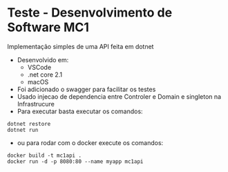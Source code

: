 # Teste - Desenvolvimento de Software MC1

Implementação simples de uma API feita em dotnet

- Desenvolvido em:
  - VSCode
  - .net core 2.1
  - macOS
- Foi adicionado o swagger para facilitar os testes
- Usado injecao de dependencia entre Controler e Domain e singleton na Infrastrucure
- Para executar basta executar os comandos:

```
dotnet restore
dotnet run
```
- ou para rodar com o docker execute os comandos:
````
docker build -t mc1api .
docker run -d -p 8080:80 --name myapp mc1api
